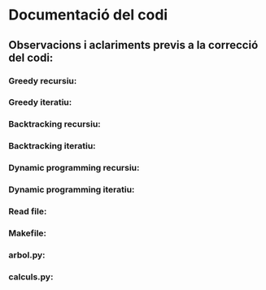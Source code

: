 # Documentació del codi

## Observacions i aclariments previs a la correcció del codi:

### Greedy recursiu:

### Greedy iteratiu:

### Backtracking recursiu:

### Backtracking iteratiu:

### Dynamic programming recursiu:

### Dynamic programming iteratiu:

### Read file:

### Makefile:

### arbol.py:

### calculs.py:
